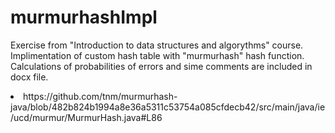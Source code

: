 # murmurhashImpl

Exercise from "Introduction to data structures and algorythms" course.
Implimentation of custom hash table with "murmurhash" hash function.
Calculations of probabilities of errors and sime comments are included in docx file.
<li>https://github.com/tnm/murmurhash-java/blob/482b824b1994a8e36a5311c53754a085cfdecb42/src/main/java/ie/ucd/murmur/MurmurHash.java#L86</li>
